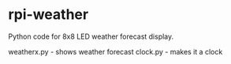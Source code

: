 rpi-weather
===========

Python code for 8x8 LED weather forecast display.

weatherx.py - shows weather forecast
clock.py    - makes it a clock
